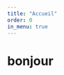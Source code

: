 ```yaml
---
title: "Accueil"
order: 0
in_menu: true
---
```

<style>
@import url('https://fonts.googleapis.com/css2?family=Honk&display=swap');
</style>

# bonjour 


<div class="backwrap gradient">
  <div class="back-shapes">
      <!-- All this img tags was autogenerated by custom written js tool -->
      <span class="floating circle" style="top:66.59856996935649%;left:13.020833333333334%;animation-delay:-0.9s;"></span>
      <span class="floating triangle" style="top:31.46067415730337%;left:33.59375%;animation-delay:-4.8s;"></span>
      <span class="floating cross" style="top:76.50663942798774%;left:38.020833333333336%;animation-delay:-4s;"></span>
      <span class="floating square" style="top:21.450459652706844%;left:14.0625%;animation-delay:-2.8s;"></span>
      <span class="floating square" style="top:58.12053115423902%;left:56.770833333333336%;animation-delay:-2.15s;"></span>
      <span class="floating square" style="top:8.682328907048008%;left:72.70833333333333%;animation-delay:-1.9s;"></span>
      <span class="floating cross" style="top:31.3585291113381%;left:58.541666666666664%;animation-delay:-0.65s;"></span>
      <span class="floating cross" style="top:69.96935648621042%;left:81.45833333333333%;animation-delay:-0.4s;"></span>
      <span class="floating circle" style="top:15.117466802860061%;left:32.34375%;animation-delay:-4.1s;"></span>
      <span class="floating circle" style="top:13.074565883554648%;left:45.989583333333336%;animation-delay:-3.65s;"></span>
      <span class="floating cross" style="top:55.87334014300306%;left:27.135416666666668%;animation-delay:-2.25s;"></span>
      <span class="floating cross" style="top:49.54034729315628%;left:53.75%;animation-delay:-2s;"></span>
      <span class="floating cross" style="top:34.62717058222676%;left:49.635416666666664%;animation-delay:-1.55s;"></span>
      <span class="floating cross" style="top:33.19713993871297%;left:86.14583333333333%;animation-delay:-0.95s;"></span>
      <span class="floating square" style="top:28.19203268641471%;left:25.208333333333332%;animation-delay:-4.45s;"></span>
      <span class="floating circle" style="top:39.7344228804903%;left:10.833333333333334%;animation-delay:-3.35s;"></span>
      <span class="floating triangle" style="top:77.83452502553627%;left:24.427083333333332%;animation-delay:-2.3s;"></span>
      <span class="floating triangle" style="top:2.860061287027579%;left:47.864583333333336%;animation-delay:-1.75s;"></span>
      <span class="floating triangle" style="top:71.3993871297242%;left:66.45833333333333%;animation-delay:-1.25s;"></span>
      <span class="floating triangle" style="top:31.256384065372828%;left:76.92708333333333%;animation-delay:-0.65s;"></span>
      <span class="floating triangle" style="top:46.47599591419816%;left:38.90625%;animation-delay:-0.35s;"></span>
      <span class="floating cross" style="top:3.4729315628192032%;left:19.635416666666668%;animation-delay:-4.3s;"></span>
      <span class="floating cross" style="top:3.575076608784474%;left:6.25%;animation-delay:-4.05s;"></span>
      <span class="floating cross" style="top:77.3237997957099%;left:4.583333333333333%;animation-delay:-3.75s;"></span>
      <span class="floating cross" style="top:0.9193054136874361%;left:71.14583333333333%;animation-delay:-3.3s;"></span>
      <span class="floating square" style="top:23.6976506639428%;left:63.28125%;animation-delay:-2.1s;"></span>
      <span class="floating square" style="top:81.30745658835546%;left:45.15625%;animation-delay:-1.75s;"></span>
      <span class="floating square" style="top:60.9805924412666%;left:42.239583333333336%;animation-delay:-1.45s;"></span>
      <span class="floating square" style="top:29.009193054136876%;left:93.90625%;animation-delay:-1.05s;"></span>
      <span class="floating square" style="top:52.093973442288046%;left:68.90625%;animation-delay:-0.7s;"></span>
      <span class="floating square" style="top:81.51174668028601%;left:83.59375%;animation-delay:-0.35s;"></span>
      <span class="floating square" style="top:11.542390194075587%;left:91.51041666666667%;animation-delay:-0.1s;"></span>
  </div>
</div> 